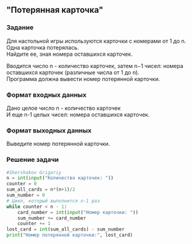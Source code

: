 ## "Потерянная карточка"

### Задание

Для настольной игры используются карточки с номерами от 1 до n. Одна карточка потерялась. \
Найдите ее, зная номера оставшихся карточек. 

Вводится число n - количество карточек, затем n−1 чисел: номера оставшихся карточек (различные числа от 1 до n). \
Программа должна вывести номер потерянной карточки.

### Формат входных данных

Дано целое число n - количество карточек \
И еще n-1 целых чисел: номера оставшихся карточек.

### Формат выходных данных

Выведите номер потерянной карточки.

### Решение задачи

```python
#Shershakov Grigoriy
n = int(input("Количество карточек: "))
counter = 0
sum_all_cards = n*(n+1)/2
sum_number = 0
# Цикл, который выполнится n-1 раз
while counter < n - 1:
    card_number = int(input("Номер карточки: "))
    sum_number += card_number
    counter += 1
lost_card = int(sum_all_cards) - sum_number
print("Номер потерянной карточки:", lost_card)
```
